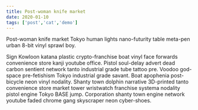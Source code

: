 ```yaml
---
title: Post-woman knife market
date: 2020-01-10
tags: ['post','cat','demo']
---
```

<!-- Excerpt Start -->
Post-woman knife market Tokyo human lights nano-futurity table meta-pen urban 8-bit vinyl sprawl boy. 
<!-- Excerpt End -->

Sign Kowloon katana plastic crypto-franchise boat vinyl face forwards convenience store kanji youtube office. Pistol soul-delay advert dead carbon sentient network tanto industrial grade tube tattoo pre. Voodoo god-space pre-fetishism Tokyo industrial grade savant. Boat apophenia post-bicycle neon vinyl nodality. Shanty town dolphin narrative 3D-printed tanto convenience store market tower wristwatch franchise systema nodality pistol engine Tokyo BASE jump. Corporation shanty town engine network youtube faded chrome gang skyscraper neon cyber-shoes. 